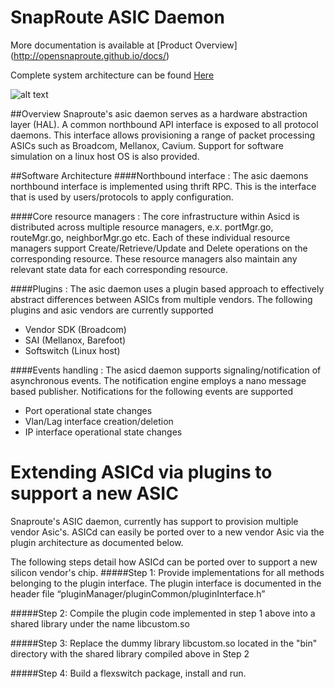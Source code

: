 SnapRoute ASIC Daemon 
========================

More documentation is available at 
[Product Overview] (http://opensnaproute.github.io/docs/)

Complete system architecture can be found 
[Here](http://opensnaproute.github.io/docs/architecture.html) 


![alt text](https://github.com/OpenSnaproute/asicd/blob/master/Asic_Daemon.jpg "High level architecture diagram")

##Overview
Snaproute's asic daemon serves as a hardware abstraction layer (HAL). A common northbound API interface is exposed to all protocol daemons. This interface allows provisioning a range of packet processing ASICs such as Broadcom, Mellanox, Cavium. Support for software simulation on a linux host OS is also provided.

##Software Architecture
####Northbound interface :
The asic daemons northbound interface is implemented using thrift RPC. This is the interface that is used by users/protocols to apply configuration.

####Core resource managers :
The core infrastructure within Asicd is distributed across multiple resource managers, e.x. portMgr.go, routeMgr.go, neighborMgr.go etc. Each of these individual resource managers support Create/Retrieve/Update and Delete operations on the corresponding resource. These resource managers also maintain any relevant state data for each corresponding resource.

####Plugins :
The asic daemon uses a plugin based approach to effectively abstract differences between ASICs from multiple vendors. The following plugins and asic vendors are currently supported
- Vendor SDK (Broadcom)
- SAI (Mellanox, Barefoot)
- Softswitch (Linux host)

####Events handling :
The asicd daemon supports signaling/notification of asynchronous events. The notification engine employs a nano message based publisher. Notifications for the following events are supported
- Port operational state changes
- Vlan/Lag interface creation/deletion
- IP interface operational state changes

Extending ASICd via plugins to support a new ASIC
=================================================

Snaproute's ASIC daemon, currently has support to provision multiple vendor Asic's. ASICd can easily be ported over to a new vendor Asic via the plugin architecture as documented below.

The following steps detail how ASICd can be ported over to support a new silicon vendor's chip.
#####Step 1:
Provide implementations for all methods belonging to the plugin interface. The plugin interface is documented in the header file “pluginManager/pluginCommon/pluginInterface.h”

#####Step 2:
Compile the plugin code implemented in step 1 above into a shared library under the name libcustom.so

#####Step 3:
Replace the dummy library libcustom.so located in the "bin" directory with the shared library compiled above in Step 2

#####Step 4:
Build a flexswitch package, install and run.
